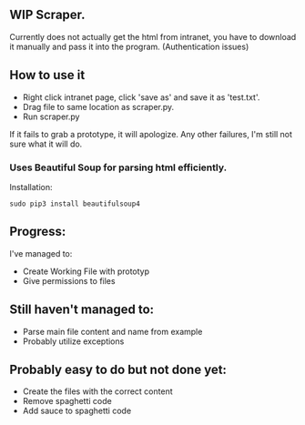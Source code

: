 ## WIP Scraper.

Currently does not actually get the html from intranet, you have to download it manually and pass it into the program. (Authentication issues)

## How to use it
- Right click intranet page, click 'save as' and save it as 'test.txt'. 
- Drag file to same location as scraper.py.
- Run scraper.py

If it fails to grab a prototype, it will apologize.
Any other failures, I'm still not sure what it will do.

### Uses Beautiful Soup for parsing html efficiently. 
Installation: 

`sudo pip3 install beautifulsoup4`

## Progress:
I've managed to:

- Create Working File with prototyp
- Give permissions to files

## Still haven't managed to:
- Parse main file content and name from example
- Probably utilize exceptions

## Probably easy to do but not done yet:
- Create the files with the correct content
- Remove spaghetti code
- Add sauce to spaghetti code
